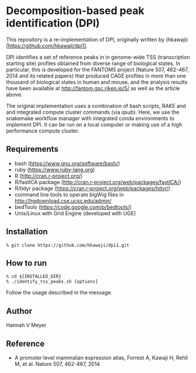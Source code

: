 Decomposition-based peak identification (DPI)
=============================================

This repository is a re-implementation of DPI, originally written by
(hkawaji)[https://github.com/hkawaji/dpi1].

DPI identifies a set of reference peaks in in genome-wide TSS (transcription
starting site) profiles obtained from diverse range of biological states. In
particular, this is developed for the FANTOM5 project (Nature 507, 462-467, 2014
and its related papers) that produced CAGE profiles in more than one thousand of
biological states in human and mouse, and the analysis results have been
available at http://fantom.gsc.riken.jp/5/ as well as the article above.

The original implementation uses a combination of bash scripts, RAKE and
and integrated compute cluster commands (via qsub). Here, we use the
snakemake workflow manager with integrated conda environments to implement DPI.
It can be run on a local computer or making use of a high performance compute
cluster.

Requirements
------------

  - bash (https://www.gnu.org/software/bash/)
  - ruby (https://www.ruby-lang.org)
  - R (http://cran.r-project.org/)
  - R/fastICA package (http://cran.r-project.org/web/packages/fastICA/)
  - R/tidyr package (https://cran.r-project.org/web/packages/tidyr/)
  - command line tools to operate bigWig files in http://hgdownload.cse.ucsc.edu/admin/
  - bedTools (https://code.google.com/p/bedtools/)
  - Unix/Linux with Grid Engine (developed with UGE)

Installation
------------

    % git clone https://github.com/hkawaji/dpi1.git

How to run
-----------

    % cd ${INSTALLED_DIR}
    % ./identify_tss_peaks.sh [options]

Follow the usage described in the message.




Author
------
Hannah V Meyer

Reference
---------
* A promoter level mammalian expression atlas, Forrest A, Kawaji H, Rehli M, et al. Nature 507, 462-467, 2014


